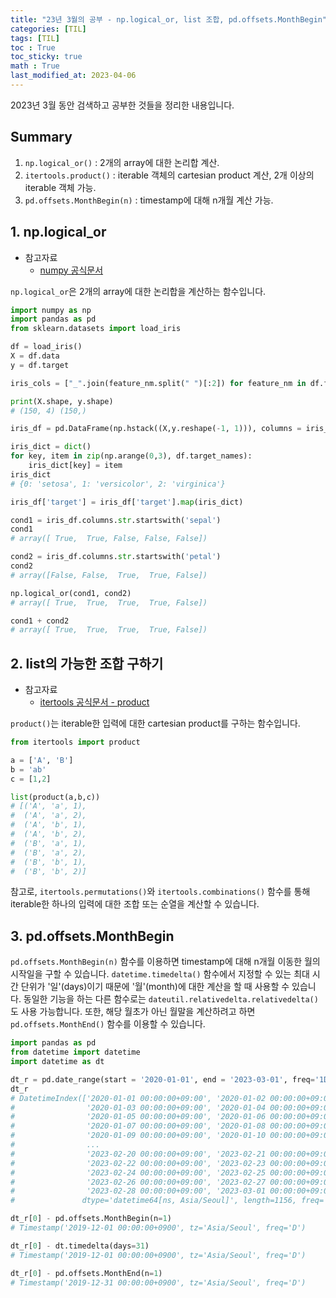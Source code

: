 ```yaml
---
title: "23년 3월의 공부 - np.logical_or, list 조합, pd.offsets.MonthBegin"
categories: [TIL]
tags: [TIL]
toc : True
toc_sticky: true
math : True
last_modified_at: 2023-04-06
---
```


2023년 3월 동안 검색하고 공부한 것들을 정리한 내용입니다.   

## Summary
1. `np.logical_or()` : 2개의 array에 대한 논리합 계산.
2. `itertools.product()` : iterable 객체의 cartesian product 계산, 2개 이상의 iterable 객체 가능.
3. `pd.offsets.MonthBegin(n)` : timestamp에 대해 n개월 계산 가능.

## 1. np.logical_or
* 참고자료
    - [numpy 공식문서](https://numpy.org/doc/stable/reference/generated/numpy.logical_or.html)

`np.logical_or`은 2개의 array에 대한 논리합을 계산하는 함수입니다.

```py
import numpy as np
import pandas as pd
from sklearn.datasets import load_iris 

df = load_iris()
X = df.data
y = df.target

iris_cols = ["_".join(feature_nm.split(" ")[:2]) for feature_nm in df.feature_names] + ['target']

print(X.shape, y.shape)
# (150, 4) (150,)

iris_df = pd.DataFrame(np.hstack((X,y.reshape(-1, 1))), columns = iris_cols)

iris_dict = dict()
for key, item in zip(np.arange(0,3), df.target_names):
    iris_dict[key] = item
iris_dict
# {0: 'setosa', 1: 'versicolor', 2: 'virginica'}

iris_df['target'] = iris_df['target'].map(iris_dict)
```


```py
cond1 = iris_df.columns.str.startswith('sepal')
cond1
# array([ True,  True, False, False, False])

cond2 = iris_df.columns.str.startswith('petal')
cond2
# array([False, False,  True,  True, False])

np.logical_or(cond1, cond2)
# array([ True,  True,  True,  True, False])

cond1 + cond2
# array([ True,  True,  True,  True, False])
```

## 2. list의 가능한 조합 구하기
* 참고자료
    - [itertools 공식문서 - product](https://docs.python.org/3/library/itertools.html#itertools.product)

`product()`는 iterable한 입력에 대한 cartesian product를 구하는 함수입니다.

```py
from itertools import product

a = ['A', 'B']
b = 'ab'
c = [1,2]

list(product(a,b,c))
# [('A', 'a', 1),
#  ('A', 'a', 2),
#  ('A', 'b', 1),
#  ('A', 'b', 2),
#  ('B', 'a', 1),
#  ('B', 'a', 2),
#  ('B', 'b', 1),
#  ('B', 'b', 2)]
```

참고로, `itertools.permutations()`와 `itertools.combinations()` 함수를 통해 iterable한 하나의 입력에 대한 조합 또는 순열을 계산할 수 있습니다.


## 3. pd.offsets.MonthBegin
`pd.offsets.MonthBegin(n)` 함수를 이용하면 timestamp에 대해 n개월 이동한 월의 시작일을 구할 수 있습니다. `datetime.timedelta()` 함수에서 지정할 수 있는 최대 시간 단위가 '일'(days)이기 때문에 '월'(month)에 대한 계산을 할 때 사용할 수 있습니다. 동일한 기능을 하는 다른 함수로는 `dateutil.relativedelta.relativedelta()`도 사용 가능합니다. 또한, 해당 월초가 아닌 월말을 계산하려고 하면 `pd.offsets.MonthEnd()` 함수를 이용할 수 있습니다.

```py
import pandas as pd
from datetime import datetime
import datetime as dt

dt_r = pd.date_range(start = '2020-01-01', end = '2023-03-01', freq='1D', tz='Asia/Seoul')
dt_r
# DatetimeIndex(['2020-01-01 00:00:00+09:00', '2020-01-02 00:00:00+09:00',
#                '2020-01-03 00:00:00+09:00', '2020-01-04 00:00:00+09:00',
#                '2020-01-05 00:00:00+09:00', '2020-01-06 00:00:00+09:00',
#                '2020-01-07 00:00:00+09:00', '2020-01-08 00:00:00+09:00',
#                '2020-01-09 00:00:00+09:00', '2020-01-10 00:00:00+09:00',
#                ...
#                '2023-02-20 00:00:00+09:00', '2023-02-21 00:00:00+09:00',
#                '2023-02-22 00:00:00+09:00', '2023-02-23 00:00:00+09:00',
#                '2023-02-24 00:00:00+09:00', '2023-02-25 00:00:00+09:00',
#                '2023-02-26 00:00:00+09:00', '2023-02-27 00:00:00+09:00',
#                '2023-02-28 00:00:00+09:00', '2023-03-01 00:00:00+09:00'],
#               dtype='datetime64[ns, Asia/Seoul]', length=1156, freq='D')

dt_r[0] - pd.offsets.MonthBegin(n=1)
# Timestamp('2019-12-01 00:00:00+0900', tz='Asia/Seoul', freq='D')

dt_r[0] - dt.timedelta(days=31)
# Timestamp('2019-12-01 00:00:00+0900', tz='Asia/Seoul', freq='D')

dt_r[0] - pd.offsets.MonthEnd(n=1)
# Timestamp('2019-12-31 00:00:00+0900', tz='Asia/Seoul', freq='D')
```